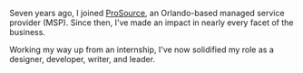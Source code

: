 Seven years ago, I joined [ProSource](https://www.getprosource.com/), an Orlando-based managed service provider (MSP). Since then, I've made an impact in nearly every facet of the business.

Working my way up from an internship, I've now solidified my role as a designer, developer, writer, and leader.
